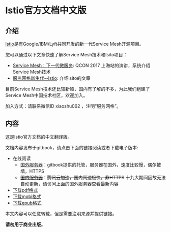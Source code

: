 # Istio官方文档中文版

## 介绍

[Istio](https://istio.io)是有Google/IBM/Lyft共同开发的新一代Service Mesh开源项目。

您可以通过以下文章快速了解Service Mesh技术和Isito项目：

- [Service Mesh：下一代微服务][servicemesh]: QCON 2017 上海站的演讲，系统介绍Service Mesh技术
- [服务网格新生代--Istio][istio]: 介绍isito的文章

目前Service Mesh技术还比较新颖，国内有了解的不多，为此我们组建了Service Mesh中国技术社区，欢迎加入。

加入方式：请联系微信ID xiaoshu062 ，注明“服务网格”。

## 内容

这是Istio官方文档的中文翻译版。

文档内容发布于gitbook，请点击下面的链接阅读或者下载电子版本:

- 在线阅读
	- [国外服务器][gitbook]：gitbook提供的托管，服务器在国外，速度比较慢，偶尔被墙，HTTPS
	- [~~国内服务器~~][qcloud]：~~腾讯云加速，国内网速极快，非HTTPS~~ 十九大期间因故无法自动更新，请访问上面的国外服务器查看最新内容
- [下载pdf格式][istio-pdf]
- [下载mobi格式][istio-mobi]
- [下载epub格式][istio-epub]

本文内容可以任意转载，但是需要注明来源并提供链接。

**请勿用于商业出版**。

[servicemesh]: https://mp.weixin.qq.com/s?__biz=MzA3MDg4Nzc2NQ==&mid=2652136254&idx=1&sn=bba9bbd24ac8e5c1f6ef5d1125a6975b&chksm=84d53304b3a2ba12f88675c1bf51973aa1210d174da9e6c2ddcd1f3c84ec7e25987b3bce1071&mpshare=1&scene=1&srcid=1020GPmfbEVP9QDNlZBHg47I&pass_ticket=a%2B3t43zt60SHoI6fLsq80dbx%2FKCTnp9%2Bg1DgmORXY0hwwje1mB3uFmK9f9%2BSNZ2v#rd
[istio]: https://mp.weixin.qq.com/s?__biz=MzA3MDg4Nzc2NQ==&mid=2652136078&idx=1&sn=b261631ffe4df0638c448b0c71497021&chksm=84d532b4b3a2bba2c1ed22a62f4845eb9b6f70f92ad9506036200f84220d9af2e28639a22045&mpshare=1&scene=1&srcid=0922JYb4MpqpQCauaT9B4Xrx&pass_ticket=F8CjNuTDg%2Fskt94bwJ%2B1yiPKpHJhaaRYpxDCqtNGMrMGkGsZDLF5EW1HCByba35u#rd
[gitbook]: https://doczhcn.gitbooks.io/istio/
[qcloud]: http://istio.doczh.cn/
[istio-pdf]: https://www.gitbook.com/download/pdf/book/doczhcn/istio
[istio-mobi]: https://www.gitbook.com/download/mobi/book/doczhcn/istio
[istio-epub]: https://www.gitbook.com/download/epub/book/doczhcn/istio



